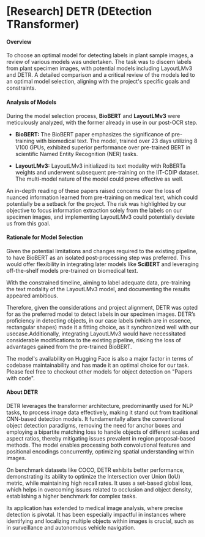 # [Research] DETR (DEtection TRansformer)

#### Overview
To choose an optimal model for detecting labels in plant sample images, a review of various models was undertaken. The task was to discern labels from plant specimen images, with potential models including LayoutLMv3 and DETR. A detailed comparison and a critical review of the models led to an optimal model selection, aligning with the project's specific goals and constraints.

#### Analysis of Models
During the model selection process, **BioBERT** and **LayoutLMv3** were meticulously analyzed, with the former already in use in our post-OCR step.

- **BioBERT:**
  The BioBERT paper emphasizes the significance of pre-training with biomedical text. The model, trained over 23 days utilizing 8 V100 GPUs, exhibited superior performance over pre-trained BERT in scientific Named Entity Recognition (NER) tasks.

- **LayoutLMv3:**
  LayoutLMv3 initialized its text modality with RoBERTa weights and underwent subsequent pre-training on the IIT-CDIP dataset. The multi-model nature of the model could prove effective as well.

An in-depth reading of these papers raised concerns over the loss of nuanced information learned from pre-training on medical text, which could potentially be a setback for the project. The risk was highlighted by our objective to focus information extraction solely from the labels on our specimen images, and implementing LayoutLMv3 could potentially deviate us from this goal.

#### Rationale for Model Selection
Given the potential limitations and changes required to the existing pipeline, to have BioBERT as an isolated post-processing step was preferred. This would offer flexibility in integrating later models like **SciBERT** and leveraging off-the-shelf models pre-trained on biomedical text. 

With the constrained timeline, aiming to label adequate data, pre-training the text modality of the LayoutLMv3 model, and documenting the results appeared ambitious. 

Therefore, given the considerations and project alignment, DETR was opted for as the preferred model to detect labels in our specimen images. DETR’s proficiency in detecting objects, in our case labels (which are in essence, rectangular shapes) made it a fitting choice, as it synchronized well with our usecase.Additionally, integrating LayoutLMv3 would have necessitated considerable modifications to the existing pipeline, risking the loss of advantages gained from the pre-trained BioBERT.

The model's availability on Hugging Face is also a major factor in terms of codebase maintainability and has made it an optimal choice for our task. Please feel free to checkout other models for object detection on "Papers with code".

#### About DETR

DETR leverages the transformer architecture, predominantly used for NLP tasks, to process image data effectively, making it stand out from traditional CNN-based detection models. It fundamentally alters the conventional object detection paradigms, removing the need for anchor boxes and employing a bipartite matching loss to handle objects of different scales and aspect ratios, thereby mitigating issues prevalent in region proposal-based methods. The model enables processing both convolutional features and positional encodings concurrently, optimizing spatial understanding within images.

On benchmark datasets like COCO, DETR exhibits better performance, demonstrating its ability to optimize the Intersection over Union (IoU) metric, while maintaining high recall rates. It uses a set-based global loss, which helps in overcoming issues related to occlusion and object density, establishing a higher benchmark for complex tasks.

Its application has extended to medical image analysis, where precise detection is pivotal. It has been especially impactful in instances where identifying and localizing multiple objects within images is crucial, such as in surveillance and autonomous vehicle navigation.
